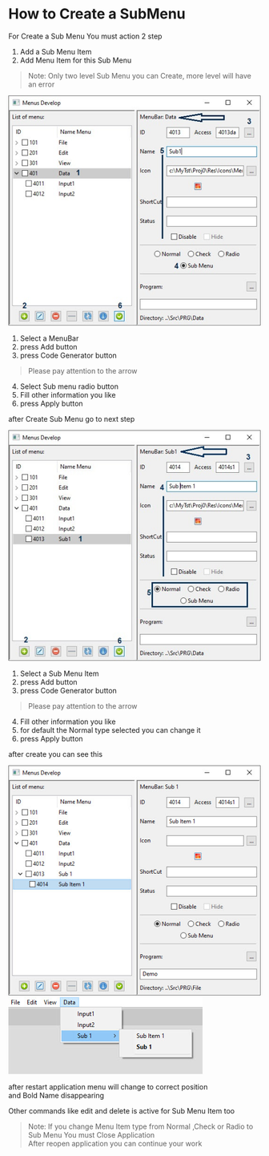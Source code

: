 How to Create a SubMenu
=======================

For Create a Sub Menu You must action 2 step 
1. Add a Sub Menu Item
2. Add Menu Item for this Sub Menu

> Note: Only two level Sub Menu you can Create, more level will have an error

![](images/1/smnu1-1.jpg)

1. Select a MenuBar
2. press Add button 
3. press Code Generator button
 > Please pay attention to the arrow
4. Select Sub menu radio button
5. Fill other information you like
6. press Apply button

after Create Sub Menu go to next step

![](images/1/smnu2-1.jpg)

1. Select a Sub Menu Item
2. press Add button
3. press Code Generator button
 > Please pay attention to the arrow
4. Fill other information you like
5. for default the Normal type selected you can change it
6. press Apply button

after create you can see this

![](images/1/smnu3.jpg)
![](images/1/smnu4.jpg)

after restart application menu will change to correct position  
and Bold Name disappearing

Other commands like edit and delete is active for Sub Menu Item too

> Note: If you change Menu Item type from Normal ,Check or Radio to Sub Menu You must Close Application    
> After reopen application you can continue your work
